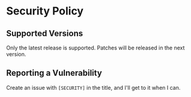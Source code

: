 # Security Policy

## Supported Versions

Only the latest release is supported. Patches will be released in the next version.

## Reporting a Vulnerability

Create an issue with `[SECURITY]` in the title, and I'll get to it when I can.
